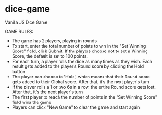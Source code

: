 # dice-game
Vanilla JS Dice Game

GAME RULES:
- The game has 2 players, playing in rounds
- To start, enter the total number of points to win in the "Set Winning Score" field, click Submit. If the players choose not to set a Winning Score, the default is set to 100 points.
- For each turn, a player rolls the dice as many times as they wish. Each result gets added to the player's Round score by clicking the Hold button
- The player can choose to 'Hold', which means that their Round score gets added to their Global score. After that, it's the next player's turn
- If the player rolls a 1 or two 6s in a row, the entire Round score gets lost. After that, it's the next player's turn
- The first player to reach the number of points in the "Set Winning Score" field wins the game
- Players can click "New Game" to clear the game and start again
